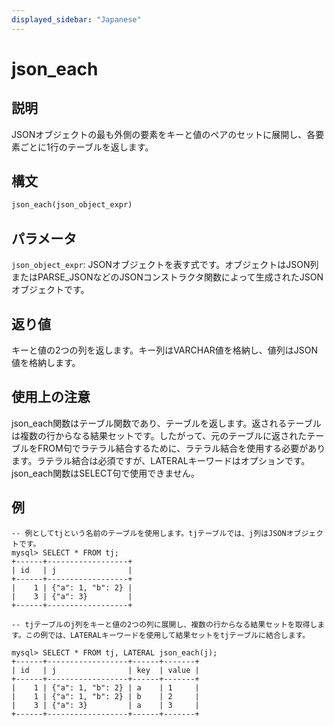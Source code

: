 ```yaml
---
displayed_sidebar: "Japanese"
---
```


# json_each

## 説明

JSONオブジェクトの最も外側の要素をキーと値のペアのセットに展開し、各要素ごとに1行のテーブルを返します。

## 構文

```Haskell
json_each(json_object_expr)
```

## パラメータ

`json_object_expr`: JSONオブジェクトを表す式です。オブジェクトはJSON列またはPARSE_JSONなどのJSONコンストラクタ関数によって生成されたJSONオブジェクトです。

## 返り値

キーと値の2つの列を返します。キー列はVARCHAR値を格納し、値列はJSON値を格納します。

## 使用上の注意

json_each関数はテーブル関数であり、テーブルを返します。返されるテーブルは複数の行からなる結果セットです。したがって、元のテーブルに返されたテーブルをFROM句でラテラル結合するために、ラテラル結合を使用する必要があります。ラテラル結合は必須ですが、LATERALキーワードはオプションです。json_each関数はSELECT句で使用できません。

## 例

```plaintext
-- 例としてtjという名前のテーブルを使用します。tjテーブルでは、j列はJSONオブジェクトです。
mysql> SELECT * FROM tj;
+------+------------------+
| id   | j                |
+------+------------------+
|    1 | {"a": 1, "b": 2} |
|    3 | {"a": 3}         |
+------+------------------+

-- tjテーブルのj列をキーと値の2つの列に展開し、複数の行からなる結果セットを取得します。この例では、LATERALキーワードを使用して結果セットをtjテーブルに結合します。

mysql> SELECT * FROM tj, LATERAL json_each(j);
+------+------------------+------+-------+
| id   | j                | key  | value |
+------+------------------+------+-------+
|    1 | {"a": 1, "b": 2} | a    | 1     |
|    1 | {"a": 1, "b": 2} | b    | 2     |
|    3 | {"a": 3}         | a    | 3     |
+------+------------------+------+-------+
```
